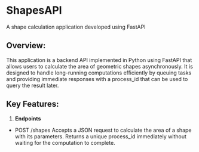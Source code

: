 # ShapesAPI
A shape calculation application developed using FastAPI

## Overview:
This application is a backend API implemented in Python using FastAPI that allows users to calculate the area of geometric shapes asynchronously. It is designed to handle long-running computations efficiently by queuing tasks and providing immediate responses with a process_id that can be used to query the result later.

## Key Features:
1. **Endpoints**
- POST /shapes
Accepts a JSON request to calculate the area of a shape with its parameters.
Returns a unique process_id immediately without waiting for the computation to complete.
